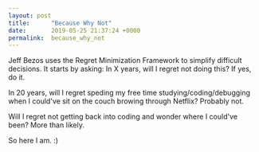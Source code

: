 ```yaml
---
layout: post
title:      "Because Why Not"
date:       2019-05-25 21:37:24 +0000
permalink:  because_why_not
---
```



Jeff Bezos uses the Regret Minimization Framework to simplify difficult decisions. It starts by asking: In X years, will I regret not doing this? If yes, do it.

In 20 years, will I regret speding my free time studying/coding/debugging when I could've sit on the couch browing through Netflix? Probably not.

Will I regret not getting back into coding and wonder where I could've been? More than likely.

So here I am. :)







